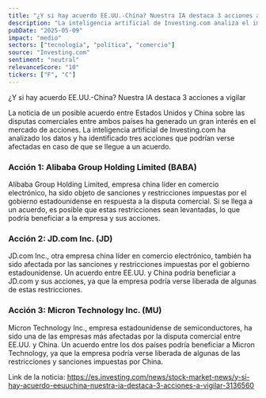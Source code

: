 ```yaml
---
title: "¿Y si hay acuerdo EE.UU.-China? Nuestra IA destaca 3 acciones a vigilar"
description: "La inteligencia artificial de Investing.com analiza el impacto de un posible acuerdo entre Estados Unidos y China en el mercado de acciones."
pubDate: "2025-05-09"
impact: "medio"
sectors: ["tecnología", "política", "comercio"]
source: "Investing.com"
sentiment: "neutral"
relevanceScore: "10"
tickers: ["F", "C"]
---
```


¿Y si hay acuerdo EE.UU.-China? Nuestra IA destaca 3 acciones a vigilar

La noticia de un posible acuerdo entre Estados Unidos y China sobre las disputas comerciales entre ambos países ha generado un gran interés en el mercado de acciones. La inteligencia artificial de Investing.com ha analizado los datos y ha identificado tres acciones que podrían verse afectadas en caso de que se llegue a un acuerdo.

### Acción 1: Alibaba Group Holding Limited (BABA)

Alibaba Group Holding Limited, empresa china líder en comercio electrónico, ha sido objeto de sanciones y restricciones impuestas por el gobierno estadounidense en respuesta a la disputa comercial. Si se llega a un acuerdo, es posible que estas restricciones sean levantadas, lo que podría beneficiar a la empresa y sus acciones.

### Acción 2: JD.com Inc. (JD)

JD.com Inc., otra empresa china líder en comercio electrónico, también ha sido afectada por las sanciones y restricciones impuestas por el gobierno estadounidense. Un acuerdo entre EE.UU. y China podría beneficiar a JD.com y sus acciones, ya que la empresa podría verse liberada de algunas de estas restricciones.

### Acción 3: Micron Technology Inc. (MU)

Micron Technology Inc., empresa estadounidense de semiconductores, ha sido una de las empresas más afectadas por la disputa comercial entre EE.UU. y China. Un acuerdo entre los dos países podría beneficiar a Micron Technology, ya que la empresa podría verse liberada de algunas de las restricciones y sanciones impuestas por China.

Link de la noticia: https://es.investing.com/news/stock-market-news/y-si-hay-acuerdo-eeuuchina-nuestra-ia-destaca-3-acciones-a-vigilar-3136560